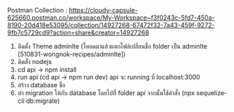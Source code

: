 Postman Collection : https://cloudy-capsule-625660.postman.co/workspace/My-Workspace~f3f0243c-5fd7-450a-8190-20d418e53095/collection/14927268-67472f32-7a43-459f-9272-9fb7c5729cd9?action=share&creator=14927268

1. ติดตั้ง Theme adminlte (โหลดมาแล้วแตกไฟล์เปลี่ยนชื่อ folder เป็น adminlte [510831-wongnok-recipes/adminlte])
2. ติดตั้ง nodejs
3. cd api -> npm install
4. run api (cd api -> npm run dev) api จะ running ที่ localhost:3000
5. สร้าง database ชื่อ
6. ทำ migration ให้กับ database โดยไปที่ folder api จากนั้นใช้คำสั่ง (npx sequelize-cli db:migrate)